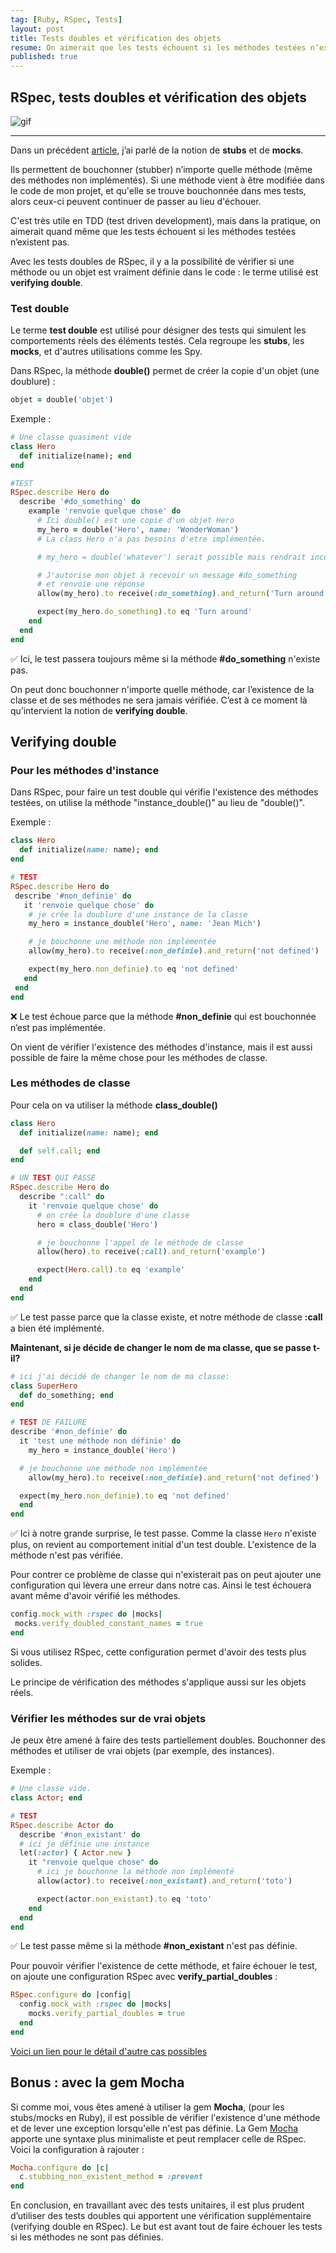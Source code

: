 ```yaml
---
tag: [Ruby, RSpec, Tests]
layout: post
title: Tests doubles et vérification des objets
resume: On aimerait que les tests échouent si les méthodes testées n’existent pas
published: true
---
```


## RSpec, tests doubles et vérification  des objets

![gif](https://media.giphy.com/media/xT5LMNMXk8298ZgJ32/giphy.gif)

___

Dans un précédent [article](https://www.camilleanelli.fr/2020/11/01/mocks-vs-stubs.html), j’ai parlé de la notion de **stubs** et de **mocks**.

Ils permettent de bouchonner (stubber) n’importe quelle méthode (même des méthodes non implémentés). Si une méthode vient à être modifiée dans le code de mon projet, et qu'elle se trouve bouchonnée dans mes tests, alors ceux-ci peuvent continuer de passer au lieu d'échouer.

C'est très utile en TDD (test driven development), mais dans la pratique, on aimerait quand même que les tests échouent si les méthodes testées n’existent pas.

Avec les tests doubles de RSpec, il y a la possibilité de vérifier si une méthode ou un objet est vraiment définie dans le code : le terme utilisé est **verifying double**.

### Test double

Le terme **test double** est utilisé pour désigner des tests qui simulent les comportements réels des éléments testés. Cela regroupe les  **stubs**, les **mocks**, et d'autres utilisations comme les Spy.

Dans RSpec, la méthode **double()** permet de créer la copie d'un objet (une doublure) :

```ruby
objet = double('objet')
```

Exemple  :

```ruby
# Une classe quasiment vide
class Hero
  def initialize(name); end
end

#TEST
RSpec.describe Hero do
  describe '#do_something' do
    example 'renvoie quelque chose' do
      # Ici double() est une copie d'un objet Hero
      my_hero = double('Hero', name: 'WonderWoman')
      # La class Hero n'a pas besoins d'etre implémentée.

      # my_hero = double('whatever') serait possible mais rendrait incohérent le test.

      # J'autorise mon objet à recevoir un message #do_something
      # et renvoie une réponse
      allow(my_hero).to receive(:do_something).and_return('Turn around')

      expect(my_hero.do_something).to eq 'Turn around'
    end
  end
end
```

✅ Ici, le test passera toujours même si la méthode **#do_something** n'existe pas.

On peut donc bouchonner n'importe quelle méthode, car l’existence de la classe et de ses méthodes ne sera jamais vérifiée. C’est à ce moment là qu’intervient la notion de **verifying double**.

## Verifying double

### Pour les méthodes d'instance

Dans RSpec, pour faire un test double qui vérifie l'existence des méthodes testées, on utilise la méthode "instance_double()" au lieu de "double()".

Exemple :

```ruby
class Hero
  def initialize(name: name); end
end

# TEST
RSpec.describe Hero do
 describe '#non_definie' do
   it 'renvoie quelque chose' do
    # je crée la doublure d'une instance de la classe
    my_hero = instance_double('Hero', name: 'Jean Mich')

    # je bouchonne une méthode non implémentée
    allow(my_hero).to receive(:non_definie).and_return('not defined')

    expect(my_hero.non_definie).to eq 'not defined'
   end
 end
end
```

❌ Le test échoue parce que la méthode **#non_definie** qui est bouchonnée n’est pas implémentée.

On vient de vérifier l'existence des méthodes d'instance, mais il est aussi possible de faire la même chose pour les méthodes de classe.

### Les méthodes de classe

Pour cela on va utiliser la méthode **class_double()**

```ruby
class Hero
  def initialize(name: name); end

  def self.call; end
end

# UN TEST QUI PASSE
RSpec.describe Hero do
  describe ":call" do
    it 'renvoie quelque chose' do
      # on crée la doublure d'une classe
      hero = class_double('Hero')

      # je bouchonne l'appel de le méthode de classe
      allow(hero).to receive(:call).and_return('example')

      expect(Hero.call).to eq 'example'
    end
  end
end
```

✅ Le test passe parce que la classe existe, et notre méthode de classe **:call** a bien été implémenté.

**Maintenant, si je décide de changer le nom de ma classe, que se passe t-il?**

```ruby
# ici j'ai décidé de changer le nom de ma classe:
class SuperHero
  def do_something; end
end

# TEST DE FAILURE
describe '#non_definie' do
  it 'test une méthode non définie' do
    my_hero = instance_double('Hero')

  # je bouchonne une méthode non implémentée
    allow(my_hero).to receive(:non_definie).and_return('not defined')

  expect(my_hero.non_definie).to eq 'not defined'
  end
end
```

✅ Ici à notre grande surprise, le test passe. Comme la classe  `Hero`  n'existe plus, on revient au comportement initial d'un test double. L'existence de la méthode n'est pas vérifiée.

Pour contrer ce problème de classe qui n'existerait pas on peut ajouter une configuration qui lèvera une erreur dans notre cas. Ainsi le test échouera avant même d'avoir vérifié les méthodes.

```ruby
config.mock_with :rspec do |mocks|
 mocks.verify_doubled_constant_names = true
end
```

Si vous utilisez RSpec, cette configuration permet d'avoir des tests plus solides.

Le principe de vérification des méthodes s'applique aussi sur les objets réels.

### Vérifier les méthodes sur de vrai objets

Je peux être amené à faire des tests partiellement doubles. Bouchonner des méthodes et utiliser de vrai objets (par exemple, des instances).

Exemple  :

```ruby
# Une classe vide.
class Actor; end

# TEST
RSpec.describe Actor do
  describe '#non_existant' do
  # ici je définie une instance
  let(:actor) { Actor.new }
    it "renvoie quelque chose" do
      # ici je bouchonne la méthode non implémenté
      allow(actor).to receive(:non_existant).and_return('toto')

      expect(actor.non_existant).to eq 'toto'
    end
  end
end
```

✅ Le test passe même si la méthode **#non_existant** n'est pas définie.

Pour pouvoir vérifier l'existence de cette méthode, et faire échouer le test, on ajoute une configuration RSpec avec **verify_partial_doubles** :

```ruby
RSpec.configure do |config|
  config.mock_with :rspec do |mocks|
    mocks.verify_partial_doubles = true
  end
end
```

[Voici un lien pour le détail d'autre cas possibles]([https://relishapp.com/rspec/rspec-mocks/docs/verifying-doubles](https://relishapp.com/rspec/rspec-mocks/docs/verifying-doubles))

## Bonus : avec la gem Mocha

Si comme moi, vous êtes amené à utiliser la gem **Mocha**, (pour les stubs/mocks en Ruby), il est possible de vérifier l'existence d'une méthode et de lever une exception lorsqu'elle n'est pas définie.
La Gem [Mocha](https://github.com/freerange/mocha) apporte une syntaxe plus minimaliste et peut remplacer celle de RSpec. Voici la configuration à rajouter :

```ruby
Mocha.configure do |c|
  c.stubbing_non_existent_method = :prevent
end
```

En conclusion, en travaillant avec des tests unitaires, il est plus prudent d’utiliser des tests doubles qui apportent une vérification supplémentaire (verifying double en RSpec). Le but est avant tout de faire échouer les tests si les méthodes ne sont pas définies.

